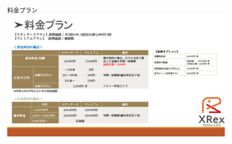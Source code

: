 <style>h1 {display:none;}</style>
料金プラン
![料金プラン](https://raw.githubusercontent.com/XRex-Co/XRex-Co.github.io/master/XRex%E5%96%B6%E6%A5%AD%E8%B3%87%E6%96%99.png)
